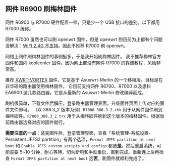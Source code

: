 ## 网件 R6900 刷梅林固件

网件 R6900 与 R7000 硬件配置一样，只是少一个 USB 接口的差别。以下都用 R7000 统称。

网件 R7000 虽然也可以刷 openwrt 固件，但是 openwrt 到目前为止都有个问题没解决：[WIFI 2.4G 不支持](https://openwrt.org/unsupported/wifi_2.4ghz_partly)。因此不推荐 R7000 刷 openwrt。

网络上网件刷梅林固件的事例挺多，于是我开始刷梅林固件。
我不推荐梅林官方固件和国内 koolcenter 固件。因为网上都没有网件 R7000 的靠谱教程，风险非常高。

推荐 [XWRT-VORTEX](http://xvtx.ru/xwrt/about.htm) 固件，它是基于 Asuswrt-Merlin 的一个移植版。目标是在非华硕的路由器使用梅林固件。
它目前支持网件 R6700、R7000 以及思科 EA6900 这几款路由器。它是从最新的 Asuswrt-Merlin 修改编译而成。

刷机很简单，下载文件后解压，登录路由器管理界面，升级固件页面上传对应的固件文件即可。
（以 386.3_2 版本为例）`R7000_386.3_2.chk` 用于从网件固件刷到梅林固件。`R7000_386.3_2.trx` 用于从梅林固件刷到这个版本的梅林固件。根据当前路由器选择对应的固件就行。

**需要注意的一点**：装完固件后，登录管理界面，查看「系统管理-系统设置-Persistent JFFS2 partition」有两个选项，`Format JFFS partition at next boot`	和 `Enable JFFS custom scripts and configs`	都选**是**。然后重启系统，可能需要 5~10 分钟，耐心等待，切勿断电和手动重启，直到完成。重新连上后再检查 `Format JFFS partition at next boot` 选**否**。刷固件就顺利完成了。
